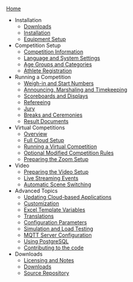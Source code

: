 [Home](index)
* Installation
  * [Downloads](Downloads)
  * [Installation](InstallationOverview)
  * [Equipment Setup](EquipmentSetup)
* Competition Setup
  * [Competition Information](Preparation)
  * [Language and System Settings](SystemSettings)
  * [Age Groups and Categories](Categories)
  * [Athlete Registration](Registration)
* Running a Competition
  * [Weigh-in and Start Numbers](WeighIn)
  * [Announcing, Marshaling and Timekeeping](Announcing)
  * [Scoreboards and Displays](Displays)
  * [Refereeing](Refereeing)
  * [Jury](Jury)
  * [Breaks and Ceremonies](Breaks)
  * [Result Documents](Documents)
* Virtual Competitions
  * [Overview](VirtualOverview)
  * [Full Cloud Setup](HerokuLarge)
  * [Running a Virtual Competition](Zoom)
  * [Optional Modified Competition Rules](ModifiedRules)
  * [Preparing the Zoom Setup](PrepareZoomBroadcasting)
* Video
  * [Preparing the Video Setup](OBS)
  * [Live Streaming Events](Streaming)
  * [Automatic Scene Switching](OBSSceneSwitching)
* Advanced Topics
  * [Updating Cloud-based Applications](UpdatingCloudApplications)
  * [Customization](UploadingLocalSettings)
  * [Excel Template Variables](TemplateVariables)
  * [Translations](Translation)
  * [Configuration Parameters](Configuration)
  * [Simulation and Load Testing](Simulation)
  * [MQTT Server Configuration](MQTT)
  * [Using PostgreSQL](PostgreSQL)
  * [Contributing to the code](Gitpod)
* Downloads
  * [Licensing and Notes](Licensing)
  * [Downloads](Downloads)
  * [Source Repository](https://github.com/jflamy/owlcms4)